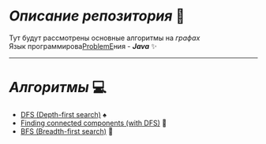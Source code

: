 # ***Описание репозитория*** :book:
Тут будут рассмотрены основные алгоритмы на *графах*
<br>
Язык программирова[ProblemE](..%2FProblemE)ния - ***Java*** :sparkles:
___
# ***Алгоритмы*** :computer:
* [DFS (Depth-first search)](https://github.com/DenisStepanidenko/Algorithms-On-Graphs/tree/master/src/DFSRecursive) :spades:
* [Finding connected components (with DFS)](https://github.com/DenisStepanidenko/Algorithms-On-Graphs/tree/master/src/FindingConnectedComponentsDFS) :cookie:
* [BFS (Breadth-first search)](https://github.com/DenisStepanidenko/Algorithms-On-Graphs/tree/master/src/BreadthFirstSearch) :star2:
